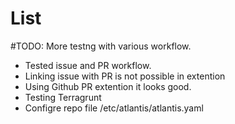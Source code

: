 # List 

#TODO: More testng with various workflow.

* Tested issue and PR workflow.
* Linking issue with PR is not possible in extention
* Using Github PR extention it looks good.
* Testing Terragrunt
* Configre repo file /etc/atlantis/atlantis.yaml